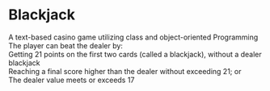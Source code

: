 # Blackjack  
A text-based casino game utilizing class and object-oriented Programming  
The player can beat the dealer by:  
  Getting 21 points on the first two cards (called a blackjack), without a dealer blackjack  
  Reaching a final score higher than the dealer without exceeding 21; or  
  The dealer value meets or exceeds 17  
